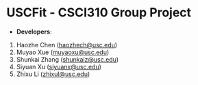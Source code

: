 # USCFit - CSCI310 Group Project

- **Developers**: 
 1. Haozhe Chen (haozhech@usc.edu)
 2. Muyao Xue (muyaoxu@usc.edu)
 3. Shunkai Zhang (shunkaiz@usc.edu)
 4. Siyuan Xu (siyuanx@usc.edu)
 5. Zhixu Li (zhixul@usc.edu)
